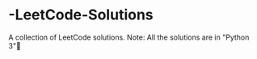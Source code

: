 # -LeetCode-Solutions
A collection of LeetCode solutions. Note: All the solutions are in "Python 3"🐍
